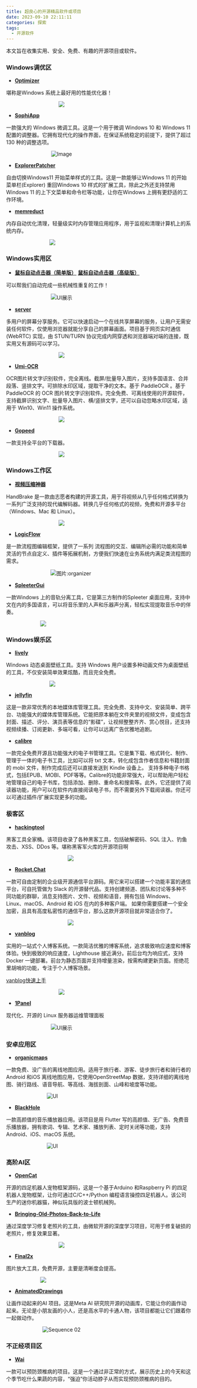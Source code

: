```yaml
---
title: 超良心的开源精品软件或项目
date: 2023-09-10 22:11:11
categories: 探索
tags:
  - 开源软件
---
```


本文旨在收集实用、安全、免费、有趣的开源项目或软件。

<!-- more -->

### Windows调优区

* **[Optimizer](https://github.com/hellzerg/optimizer)**

堪称是Windows 系统上最好用的性能优化器！

<p align="center" style="width:60%;">
   <img src="https://raw.githubusercontent.com/hellzerg/optimizer/master/banner.png">
</p>

* **[SophiApp](https://github.com/wangshusen/SearchEngine)**

一款强大的 Windows 微调工具。这是一个用于微调 Windows 10 和 Windows 11 配置的调整器。它拥有现代化的操作界面，在保证系统稳定的前提下，提供了超过 130 种的调整选项。

<div align="center" style="width:60%;">

![Image](https://github.com/Sophia-Community/SophiApp/raw/master/img/1.png?raw=true)
</div>

* **[ExplorerPatcher](https://github.com/valinet/ExplorerPatcher)**

自由切换Windows11 开始菜单样式的工具。这是一款能够让Windows 11 的开始菜单栏(Explorer) 重回Windows 10 样式的扩展工具，除此之外还支持禁用Windows 11 的上下文菜单和命令栏等功能，让你在Windows 上拥有更舒适的工作环境。

* **[memreduct](https://github.com/henrypp/memreduct)**

内存自动优化清理，轻量级实时内存管理应用程序，用于监视和清理计算机上的系统内存。

<p align="center" style="width:50%;">
	<img src="https://www.henrypp.org/images/memreduct.png" />
</p>

### Windows实用区

* **[鼠标自动点击器（简单版）](https://github.com/InJeCTrL/ClickRun)** **[鼠标自动点击器（高级版）](https://github.com/taojy123/KeymouseGo)**

可以帮我们自动完成一些机械性重复的工作！

<div align="center" style="width:60%;">

![UI展示](./OpenSourceSofts/3.png)
</div>

* **[server](https://github.com/screego/server/releases/tag/v1.10.0)**

多用户的屏幕分享服务。它可以快速启动一个在线共享屏幕的服务，让用户无需安装任何软件，仅使用浏览器就能分享自己的屏幕画面。项目基于网页实时通信(WebRTC) 实现，由 STUN/TURN 协议完成内网穿透和浏览器端对端的连接，既实用又有源码可以学习。

<p align="center" style="width:60%;">
  <img src="https://github.com/screego/server/raw/v1.10.0/docs/logo.png" />
</p>

* **[Umi-OCR](https://github.com/hiroi-sora/Umi-OCR)**

OCR图片转文字识别软件，完全离线。截屏/批量导入图片，支持多国语言、合并段落、竖排文字。可排除水印区域，提取干净的文本。基于 PaddleOCR 。基于 PaddleOCR 的 OCR 图片转文字识别软件。完全免费、可离线使用的开源软件，支持截屏识别文字、批量导入图片、横/竖排文字，还可以自动忽略水印区域，适用于 Win10、Win11 操作系统。
<div align="center" style="width:60%;">

![](https://tupian.li/images/2023/04/26/6447fe3273efd.png)
</div>

* **[Gopeed](https://gopeed.com/zh-CN)**

一款支持全平台的下载器。

<div align="center" style="width:60%;">
  <img src="https://www.freedidi.com/wp-content/uploads/2023/07/2023-07-04-220012.jpg" />
</div>

### Windows工作区

* **[视频压缩神器](https://handbrake.fr/)**

HandBrake 是一款由志愿者构建的开源工具，用于将视频从几乎任何格式转换为一系列广泛支持的现代编解码器。转换几乎任何格式的视频，免费和开源多平台（Windows、Mac 和 Linux）。

<div align="center" style="width:60%;">
<img src="https://handbrake.fr/img/slides/slide1_win.jpg?raw=true" />
</div>

* **[LogicFlow](https://github.com/didi/LogicFlow/)**

是一款流程图编辑框架，提供了一系列 流程图的交互、编辑所必需的功能和简单灵活的节点自定义、插件等拓展机制，方便我们快速在业务系统内满足类流程图的需求。

<div align="center" style="width:70%;">

![图片:organizer](https://cdn.jsdelivr.net/gh/Logic-Flow/static@latest/core/organizer-iii.gif)
</div>

* **[SpleeterGui](https://github.com/boy1dr/SpleeterGui)**

一款Windows 上的音轨分离工具，它是第三方制作的Spleeter 桌面应用，支持中文在内的多国语言，可以将音乐里的人声和乐器声分离，轻松实现提取音乐中的伴奏。

<div align="center" style="width:40%;">
  <img src="https://github.com/boy1dr/SpleeterGui/raw/master/Spleeter_GUI.png" />
</div>

### Windows娱乐区

* **[lively](https://github.com/rocksdanister/lively)**

Windows 动态桌面壁纸工具。支持 Windows 用户设置多种动画文件为桌面壁纸的工具，不仅安装简单效果炫酷，而且完全免费。

<div align="center" style="width:50%;">
  <img src="https://github.com/rocksdanister/lively/raw/core-separation/resources/figma_promo_16x9.jpg" />
</div>

* **[jellyfin](https://github.com/jellyfin/jellyfin)**

这是一款非常优秀的本地媒体库管理工具。完全免费、支持中文、安装简单、跨平台、功能强大的媒体库管理系统。它能把原本躺在文件夹里的视频文件，变成包含封面、描述、评分、演员表等信息的“影碟”，让视频整整齐齐、赏心悦目，还支持视频续播、订阅更新、多端可看，让你可以远离广告优雅地追剧。

* **[calibre](https://github.com/kovidgoyal/calibre)**

一款完全免费开源且功能强大的电子书管理工具。它是集下载、格式转化、制作、管理于一体的电子书工具，比如可以将 txt 文本，转化成包含作者信息和书籍封面的 mobi 文件，制作完成后还可以直接发送到 Kindle 设备上。 支持多种电子书格式，包括EPUB、MOBI、PDF等等。Calibre的功能非常强大，可以帮助用户轻松地管理自己的电子书库，包括添加、删除、重命名和搜索等。此外，它还提供了阅读器功能，用户可以在软件内直接阅读电子书，而不需要另外下载阅读器。你还可以可通过插件/扩展实现更多的功能。

### 极客区

* **[hackingtool](https://github.com/Z4nzu/hackingtool)**

黑客工具全家桶。该项目收录了各种黑客工具，包括破解密码、SQL 注入、钓鱼攻击、XSS、DDos 等。堪称黑客军火库的开源项目啊

<div align="center" style="width:70%;">
  <img src="https://github.com/Z4nzu/hackingtool/raw/master/images/A00.png" />
</div>

* **[Rocket.Chat](https://github.com/RocketChat/Rocket.Chat)**

一款可自由定制的企业级开源通信平台源码。用它来可以搭建一个功能丰富的通信平台，可自托管做为 Slack 的开源替代品。支持创建频道、团队和讨论等多种不同功能的群聊，消息支持图片、文件、视频和语音，拥有包括 Windows、Linux、macOS、Android 和 iOS 在内的多种客户端。 如果你需要搭建一个安全加密，且具有高度私密性的通信平台，那么这款开源项目就非常适合你了。

<div align="center" style="width:70%;">
  <img src="https://global-uploads.webflow.com/611a19b9853b7414a0f6b3f6/6319c72bbd8af5c8c22efab6_heroImage.webp" />
</div>

* **[vanblog](https://github.com/Mereithhh/vanblog)**

实用的一站式个人博客系统。一款简洁优雅的博客系统，追求极致响应速度和博客体验。快到极致的响应速度，Lighthouse 接近满分。前后台均为响应式，支持 Docker 一键部署。前台为静态页面并支持增量渲染，按需构建更新页面。拒绝花里胡哨的功能，专注于个人博客场景。

[vanblog快速上手](https://vanblog.mereith.com/guide/get-started.html)

<div align="center" style="width:60%;">
  <img src="https://github.com/Mereithhh/vanblog/raw/master/img/%E5%90%88%E5%B9%B6.png" />
</div>

* **[1Panel](https://github.com/1Panel-dev/1Panel)**

现代化、开源的 Linux 服务器运维管理面板

<div align="center" style="width:60%;">

![UI展示](https://resource.fit2cloud.com/1panel/img/overview.png)
</div>

### 安卓应用区

* **[organicmaps](https://github.com/organicmaps/organicmaps)**

一款免费、没广告的离线地图应用。适用于旅行者、游客、徒步旅行者和骑行者的Android 和iOS 离线地图应用，它使用OpenStreetMap 数据，支持详细的离线地图、骑行路线、语音导航、等高线、海拔剖面、山峰和坡度等功能。

<div align="center" style="width:50%;">

![UI](./OpenSourceSofts/2.png)

</div>

* **[BlackHole](https://github.com/Sangwan5688/BlackHole)**

一款高颜值的音乐播放器应用。该项目是用 Flutter 写的高颜值、无广告、免费音乐播放器，拥有歌词、专辑、艺术家、播放列表、定时关闭等功能，支持 Android、iOS、macOS 系统。

<div align="center" style="width:50%;">

![UI](./OpenSourceSofts/1.png)

</div>

### 高阶AI区

* **[OpenCat](https://github.com/PetoiCamp/OpenCat)**

开源的四足机器人宠物框架源码，这是一个基于Arduino 和Raspberry Pi 的四足机器人宠物框架，让你可通过C/C++/Python 编程语言操控四足机器人。该公司生产的迷你机器猫，神似玩具版的波士顿机械狗。

* **[Bringing-Old-Photos-Back-to-Life](https://github.com/microsoft/Bringing-Old-Photos-Back-to-Life)**

通过深度学习修复老照片的工具，由微软开源的深度学习项目，可用于修复破损的老照片，修复效果显著。

<div align="center" style="width:60%;">
<img src="https://github.com/microsoft/Bringing-Old-Photos-Back-to-Life/raw/master/imgs/0001.jpg" />
</div>

* **[Final2x](https://github.com/Tohrusky/Final2x/)**

图片放大工具，免费开源，主要是清晰度会提高。

<div align="center" style="width:40%;">
<img src="https://s2.loli.net/2023/07/20/hWi4U6BNeqau3MF.png" />
</div>

* **[AnimatedDrawings](https://github.com/facebookresearch/AnimatedDrawings)**

让画作动起来的AI 项目。这是Meta AI 研究院开源的动画库，它能让你的画作动起来。无论是小朋友画的小人，还是高水平的卡通人物，该项目都能让它们跟着你一起做动作。

<div align="center" style="width:60%;">

![Sequence 02](https://user-images.githubusercontent.com/6675724/219223438-2c93f9cb-d4b5-45e9-a433-149ed76affa6.gif)
</div>

### 不正经项目区

* **[Wai](https://github.com/DukeLuo/wai)**

一款可以预防颈椎病的项目。这是一个通过非正常的方式，展示历史上的今天和这个季节吃什么果蔬的内容，“强迫”你活动脖子从而实现预防颈椎病的目的。
